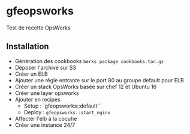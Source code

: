 # gfeopsworks

Test de recette OpsWorks

## Installation

* Génération des cookbooks `berks package cookbooks.tar.gz`
* Déposer l'archive sur S3
* Créer un ELB
* Ajouter une rêgle entrante sur le port 80 au groupe default pour ELB
* Créer un stack OpsWorks basée sur chef 12 et Ubuntu 16
* Créer une layer opsworks
* Ajouter en recipes 
  * Setup : `gfeopsworks::default``
  * Deploy : `gfeopsworks::start_nginx`
* Affecter l'elb à la cocuhe
* Créer une instance 24/7